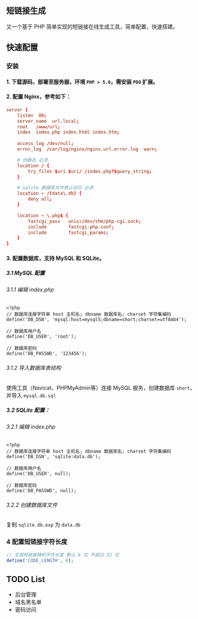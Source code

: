 ## 短链接生成

又一个基于 PHP 简单实现的短链接在线生成工具，简单配置，快速搭建。

## 快速配置

### 安装
#### 1. 下载源码，部署至服务器，环境 `PHP > 5.6`，需安装 `PDO` 扩展。
#### 2. 配置 Nginx，参考如下：
```conf
server {
    listen  80;
    server_name  url.local;
    root   /www/url;
    index  index.php index.html index.htm;
    
    access_log /dev/null;
    error_log  /var/log/nginx/nginx.url.error.log  warn;

    # 伪静态 必须
    location / {
        try_files $uri $uri/ /index.php?$query_string;
    }

    # sqlite 数据库文件禁止访问 必须
    location ~ /(data\.db) {
        deny all;
    }

    location ~ \.php$ {
        fastcgi_pass   unix:/dev/shm/php-cgi.sock;
        include        fastcgi-php.conf;
        include        fastcgi_params;
    }
}
```
#### 3. 配置数据库，支持 MySQL 和 SQLite。

##### 3.1 MySQL 配置

###### 3.1.1 编辑 index.php

```
<?php
// 数据库连接字符串 host 主机名; dbname 数据库名; charset 字符集编码
define('DB_DSN', 'mysql:host=mysql5;dbname=short;charset=utf8mb4');

// 数据库用户名
define('DB_USER', 'root');

// 数据库密码
define('DB_PASSWD', '123456');
```

###### 3.1.2 导入数据库表结构
使用工具（Navicat、PHPMyAdmin等）连接 MySQL 服务，创建数据库 `short`，并导入 `mysql.db.sql`

##### 3.2 SQLite 配置：

###### 3.2.1 编辑 index.php

```
<?php
// 数据库连接字符串 host 主机名; dbname 数据库名; charset 字符集编码
define('DB_DSN', 'sqlite:data.db');

// 数据库用户名
define('DB_USER', null);

// 数据库密码
define('DB_PASSWD', null);
```

###### 3.2.2 创建数据库文件
复制 `sqlite.db.exp` 为 `data.db`

### 4 配置短链接字符长度

```php
// 生成短链接随机字符长度 默认 6 位 不超过 32 位
define('CODE_LENGTH', 6);
```

## TODO List
- 后台管理
- 域名黑名单
- 密码访问